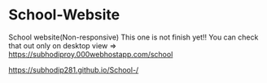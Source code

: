 # School-Website
School website(Non-responsive)
This one is not finish yet!!
You can check that out only on desktop view => https://subhodiproy.000webhostapp.com/school

https://subhodip281.github.io/School-/
